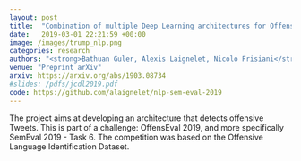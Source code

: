 ```yaml
---
layout: post
title:  "Combination of multiple Deep Learning architectures for Offensive Language Detection in Tweets"
date:   2019-03-01 22:21:59 +00:00
image: /images/trump_nlp.png
categories: research
authors: "<strong>Bathuan Guler, Alexis Laignelet, Nicolo Frisiani</strong>"
venue: "Preprint arXiv"
arxiv: https://arxiv.org/abs/1903.08734
#slides: /pdfs/jcdl2019.pdf
code: https://github.com/alaignelet/nlp-sem-eval-2019
---
```

The project aims at developing an architecture that detects offensive Tweets. This is part of a challenge: OffensEval 2019, and more specifically SemEval 2019 - Task 6. The competition was based on the Offensive Language Identification Dataset.
